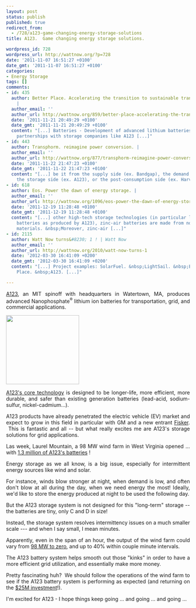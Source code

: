 ```yaml
---
layout: post
status: publish
published: true
redirect_from:
  - /728/a123-game-changing-energy-storage-solutions
title: A123.  Game changing energy storage solutions.

wordpress_id: 728
wordpress_url: http://wattnow.org/?p=728
date: '2011-11-07 16:51:27 +0100'
date_gmt: '2011-11-07 16:51:27 +0100'
categories:
- Energy Storage
tags: []
comments:
- id: 435
  author: Better Place. Accelerating the transition to sustainable transportation.
    |
  author_email: ''
  author_url: http://wattnow.org/859/better-place-accelerating-the-transition-to-sustainable-transportation
  date: '2011-11-21 20:49:29 +0100'
  date_gmt: '2011-11-21 20:49:29 +0100'
  content: "[...] Batteries - Development of advanced lithium batteries&nbsp;through
    partnerships with storage companies like A123 [...]"
- id: 443
  author: Transphorm. reimagine power conversion. |
  author_email: ''
  author_url: http://wattnow.org/877/transphorm-reimagine-power-conversion
  date: '2011-11-22 21:47:23 +0100'
  date_gmt: '2011-11-22 21:47:23 +0100'
  content: "[...] be it from the supply side (ex. Bandgap), the demand side (ex. Opower),
    the storage side (ex. A123), or the post-consumption side (ex. Harvest [...]"
- id: 618
  author: Eos. Power the dawn of energy storage. |
  author_email: ''
  author_url: http://wattnow.org/1096/eos-power-the-dawn-of-energy-storage
  date: '2011-12-19 11:28:48 +0100'
  date_gmt: '2011-12-19 11:28:48 +0100'
  content: "[...] other high-tech storage technologies (in particular lithium ion
    batteries as produced by A123), zinc-air batteries are made from non-toxic, non-flammable
    materials. &nbsp;Moreover, zinc-air [...]"
- id: 2115
  author: Watt Now turns&#8230; 1 ! | Watt Now
  author_email: ''
  author_url: http://wattnow.org/2010/watt-now-turns-1
  date: '2012-03-30 16:41:09 +0200'
  date_gmt: '2012-03-30 16:41:09 +0200'
  content: "[...] Project examples: SolarFuel. &nbsp;LightSail. &nbsp;Eos. &nbsp;Better
    Place. &nbsp;A123. [...]"

---
```

<p style="text-align: justify;"><a href="http://www.a123systems.com/">A123</a>, an MIT spinoff with headquarters in Watertown, MA, produces advanced Nanophosphate<sup>&reg;</sup>&nbsp;lithium ion batteries for transportation, grid, and commercial applications.</p>
<p style="text-align: justify;"><a href="{{ 'assets/from-wordpress/uploads/2011/11/a123.jpg' | relative_url }}"><img title="a123" src="{{ 'assets/from-wordpress/uploads/2011/11/a123.jpg' | relative_url }}" alt="" width="200" height="189" /></a></p>
<p style="text-align: justify;"><a href="http://www.a123systems.com/technology-core.htm">A123's core technology</a> is designed to be longer-life, more efficient, more durable, and safer than existing generation batteries (lead-acid, sodium-sulfur, nickel-cadmium...).</p>
<p style="text-align: justify;">A123 products have already penetrated the electric vehicle (EV) market and expect to grow in this field in particular with GM and a new entrant <a href="http://www.fiskerautomotive.com/en-us">Fisker</a>. &nbsp;This is fantastic and all --&nbsp;but what really excites me are A123's storage solutions for grid applications.</p>
<p style="text-align: justify;">Las week, Laurel Mountain, a 98 MW wind farm in West Virginia opened ... with <a href="http://www.nytimes.com/2011/10/29/science/earth/batteries-on-a-wind-farm-help-control-power-output.html?_r=3">1.3 million of A123's batteries</a>&nbsp;!</p>
<p style="text-align: justify;">Energy storage as we all know, is a big issue, especially for intermittent energy sources like wind and solar.</p>
<p style="text-align: justify;">For instance, winds blow stronger at night, when demand is low, and often don't blow at all during the day, when we need energy the most! Ideally, we'd like to store the energy produced at night to be used the following day.</p>
<p style="text-align: justify;">But the A123 storage system is not designed for this "long-term" storage -- the batteries are tiny, only C and D in size!</p>
<p style="text-align: justify;">Instead, the storage system resolves intermittency issues on a much smaller scale --- and when I say small, I mean minutes.</p>
<p style="text-align: justify;">Apparently, even in the span of an hour, the output of the wind farm could vary from <a href="http://www.nytimes.com/2011/10/29/science/earth/batteries-on-a-wind-farm-help-control-power-output.html?_r=3">98 MW to zero</a>, and up to 40% within couple minute intervals.</p>
<p style="text-align: justify;">The A123 battery system helps smooth out those "kinks" in order to have a more efficient grid utilization, and essentially make more money.</p>
<p style="text-align: justify;">Pretty fascinating huh? &nbsp;We should follow the operations of the wind farm to see if the A123 battery system is performing as expected (and returning on the <a href="http://www.nytimes.com/2011/10/29/science/earth/batteries-on-a-wind-farm-help-control-power-output.html?_r=3">$25M investment</a>!).</p>
<p style="text-align: justify;">I'm excited for A123 - I hope things keep going ... and going ... and going ...</p>
